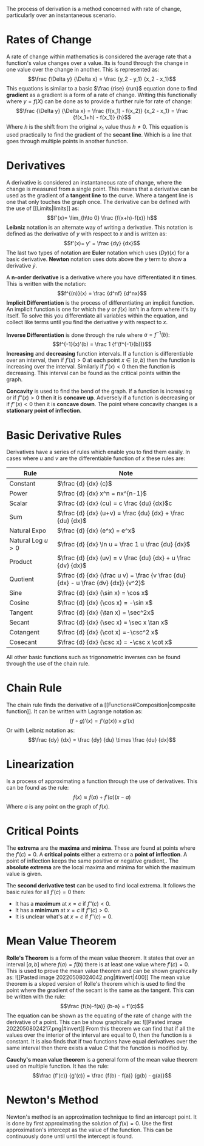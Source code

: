 The process of derivation is a method concerned with rate of change, particularly over an instantaneous scenario.

# Rates of Change
A rate of change within mathematics is considered the average rate that a function's value changes over a value. Its is found through the change in one value over the change in another. This is represented as:
$$\frac {\Delta y} {\Delta x} = \frac {y_2 - y_1} {x_2 - x_1}$$
This equations is similar to a basic $\frac {rise} {run}$ equation done to find **gradient** as a gradient is a form of a rate of change. Writing this functionally where $y=f(X)$ can be done as to provide a further rule for rate of change:
$$\frac {\Delta y} {\Delta x} = \frac {f(x_1) - f(x_2)} {x_2 - x_1} = \frac {f(x_1+h) - f(x_1)} {h}$$
Where $h$ is the shift from the original $x_1$ value thus $h \neq 0$. This equation is used practically to find the gradient of the **secant line**. Which is a line that goes through multiple points in another function.

# Derivatives
A derivative is considered an instantaneous rate of change, where the change is measured from a single point. This means that a derivative can be used as the gradient of a **tangent line** to the curve. Where a tangent line is one that only touches the graph once. The derivative can be defined with the use of [[Limits|limits]] as:
$$f'(x)= \lim_{h\to 0} \frac {f(x+h)-f(x)} h$$
**Leibniz** notation is an alternate way of writing a derivative. This notation is defined as the derivative of $y$ with respect to $x$ and is written as:
$$f'(x)= y' = \frac {dy} {dx}$$
The last two types of notation are **Euler** notation which uses $(Dy)(x)$ for a basic derivative. **Newton** notation uses dots above the $y$ term to show a derivative $\dot y$.

A **n-order derivative** is a derivative where you have differentiated it $n$ times. This is written with the notation:
$$f^{(n)}(x) = \frac {d^nf} {d^nx}$$
**Implicit Differentiation** is the process of differentiating an implicit function. An implicit function is one for which the $y$ or $f(x)$ isn't in a form where it's by itself. To solve this you differentiate all variables within the equation, and collect like terms until you find the derivative $y$ with respect to $x$.

**Inverse Differentiation** is done through the rule where $a=f^{-1}(b)$:
$$f^{-1}(x)'(b) = \frac 1 {f'(f^{-1}(b))}$$
**Increasing** and **decreasing** function intervals. If a function is differentiable over an interval, then if $f'(x)>0$ at each point $x \in (a,b)$ then the function is increasing over the interval. Similarly if $f'(x) < 0$ then the function is decreasing. This interval can be found as the critical points within the graph.

**Concavity** is used to find the bend of the graph. If a function is increasing or if $f''(x) > 0$ then it is **concave up**. Adversely if a function is decreasing or if $f''(x)<0$ then it is **concave down**. The point where concavity changes is a **stationary point of inflection**.

# Basic Derivative Rules
Derivatives have a series of rules which enable you to find them easily. In cases where $u$ and $v$ are the differentiable function of $x$ these rules are:

| Rule         | Note                                                                               |
| ------------ | ---------------------------------------------------------------------------------- |
| Constant     | $\frac {d} {dx} (c)$                                                               |
| Power        | $\frac {d} {dx} x^n = nx^{n-1}$                                                    |
| Scalar       | $\frac {d} {dx} (cu) = c \frac {du} {dx}$c                                         |
| Sum          | $\frac {d} {dx} (u+v) = \frac {du} {dx} + \frac {du} {dx}$                         |
| Natural Expo | $\frac {d} {dx} (e^x) = e^x$                                                       |
| Natural Log $u>0$  | $\frac {d} {dx} \ln u = \frac 1 u \frac {du} {dx}$                                                                                   |
| Product      | $\frac {d} {dx} (uv) = v \frac {du} {dx} + u \frac {dv} {dx}$                      |
| Quotient     | $\frac {d} {dx} (\frac u v) = \frac {v \frac {du} {dx} - u \frac {dv} {dx}} {v^2}$ |
| Sine         | $\frac {d} {dx} (\sin x) = \cos x$                                                 |
| Cosine       | $\frac {d} {dx} (\cos x) = -\sin x$                                                |
| Tangent      | $\frac {d} {dx} (\tan x) = \sec^2x$                                                |
| Secant       | $\frac {d} {dx} (\sec x) = \sec x \tan x$                                          |
| Cotangent    | $\frac {d} {dx} (\cot x) =-\csc^2 x$                                               |
| Cosecant     | $\frac {d} {dx} (\csc x) = -\csc x \cot x$                                         |

All other basic functions such as trigonometric inverses can be found through the use of the chain rule.

# Chain Rule
The chain rule finds the derivative of a [[Functions#Composition|composite function]]. It can be written with Lagrange notation as:
$$(f \circ g)'(x) = f'(g(x)) \times g'(x)$$
Or with Leibniz notation as:
$$\frac {dy} {dx} = \frac {dy} {du} \times \frac {du} {dx}$$

# Linearization
Is a process of approximating a function through the use of derivatives. This can be found as the rule:
$$f(x) \approx f(a) + f'(a)(x-a)$$
Where $a$ is any point on the graph of $f(x)$.

# Critical Points
The **extrema** are the **maxima** and **minima**. These are found at points where the $f'(c)=0$. A **critical points** either a extrema or a **point of inflection**. A point of inflection keeps the same positive or negative gradient,. The **absolute extrema** are the local maxima and minima for which the maximum value is given.

The **second derivative test** can be used to find local extrema. It follows the basic rules for all $f'(c)=0$ then:
- It has a **maximum** at $x=c$ if $f''(c) < 0$.
- It has a **minimum** at $x=c$ if $f''(c) > 0$.
- It is unclear what's at $x=c$ if $f''(c) = 0$.

# Mean Value Theorem
**Rolle's Theorem** is a form of the mean value theorem. It states that over an interval $[a,b]$ where $f(a) = f(b)$ there is at least one value where $f'(c) = 0$. This is used to prove the mean value theorem and can be shown graphically as:
![[Pasted image 20220508024042.png|#invert|400]]
The mean value theorem is a sloped version of Rolle's theorem which is used to find the point where the gradient of the secant is the same as the tangent. This can be written with the rule:
$$\frac {f(b)-f(a)} {b-a} = f'(c)$$
The equation can be shown as the equating of the rate of change with the derivative of a point. This can be show graphically as:
![[Pasted image 20220508024217.png|#invert]]
From this theorem we can find that if all the values over the interior of the interval are equal to 0, then the function is a constant. It is also finds that if two functions have equal derivatives over the same interval then there exists a value $C$ that the function is modified by.

**Cauchy's mean value theorem** is a general form of the mean value theorem used on multiple function. It has the rule:
$$\frac {f'(c)} {g'(c)} = \frac {f(b) - f(a)} {g(b) - g(a)}$$

# Newton's Method
Newton's method is an approximation technique to find an intercept point. It is done by first approximating the solution of $f(x) = 0$. Use the first approximation's intercept as the value of the function. This can be continuously done until until the intercept is found.
